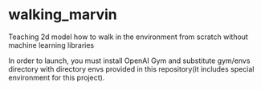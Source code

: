 # walking_marvin
Teaching 2d model how to walk in the environment from scratch without machine learning libraries

In order to launch, you must install OpenAI Gym and substitute gym/envs directory with directory envs provided in this repository(it includes special environment for this project).
